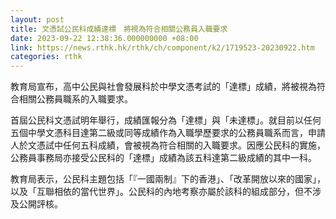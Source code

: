 ```yaml
---
layout: post
title: 文憑試公民科成績達標　將視為符合相關公務員入職要求
date: 2023-09-22 12:38:36.000000000 +08:00
link: https://news.rthk.hk/rthk/ch/component/k2/1719523-20230922.htm
categories: rthk
---
```


教育局宣布，高中公民與社會發展科於中學文憑考試的「達標」成績，將被視為符合相關公務員職系的入職要求。

首屆公民科文憑試明年舉行，成績匯報分為「達標」與「未達標」。就目前以任何五個中學文憑科目達第二級或同等成績作為入職學歷要求的公務員職系而言，申請人於文憑試中任何五科成績，會被視為符合相關的入職要求。因應公民科的實施，公務員事務局亦接受公民科的「達標」成績為該五科達第二級成績的其中一科。

教育局表示，公民科主題包括「『一國兩制』下的香港」、「改革開放以來的國家」，以及「互聯相依的當代世界」。公民科的內地考察亦屬於該科的組成部分，但不涉及公開評核。
